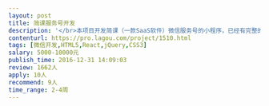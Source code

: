 ```yaml
---                
layout: post       
title: 简课服务号开发           
description: '</br>本项目开发简课（一款SaaS软件）微信服务号的小程序，已经有完整的UI设计稿和数据接口，实现简课PC管理后台的主要功能。</br></br>一、服务号的主要功能点和页面</br> 1、服务号的主要功能有：用户注册、课程库列表、合同、课程事件日志、账号管理等。以上功能在PC端均有PC端程序。</br> 2、小程序以二级菜单链接形式提供</br> 3、服务程序页面总数20个左右</br></br>二、要求</br> 1、具备微信服务号开发经验，具备成功的案例；</br> 2、具备微信小程序的开发经验并具备成功的案例；</br> 3、主动沟通积极性强，愿意倾听</br> 4、工作效率高，手快，要求在3周内完成（农历年之前）调试，并消除所有的bugs</br> 5、优先考虑深圳的专家</br>'     
contenturl: https://pro.lagou.com/project/1510.html      
tags: [微信开发,HTML5,React,jQuery,CSS3]            
salary: 5000-10000元          
publish_time: 2016-12-31 14:09:03         
review: 1662人                   
apply: 10人                   
recommend: 9人                   
time_range: 2-4周              
---                 
```

